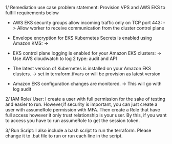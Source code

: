 1/ Remediation use case problem statement: Provision VPS and AWS EKS to fulfill requirements below

* AWS EKS security groups allow incoming traffic only on TCP port 443: 
-> Allow worker to receive communication from the cluster control plane

* Envelope encryption for EKS Kubernetes Secrets is enabled using Amazon KMS:
-> 

* EKS control plane logging is enabled for your Amazon EKS clusters:
-> Use AWS cloudwatch to log 2 type: audit and API 

* The latest version of Kubernetes is installed on your Amazon EKS clusters.
-> set in terraform.tfvars or will be provision as latest version

* Amazon EKS configuration changes are monitored.
-> This will go with log audit

2/ IAM Role/ User:
I create a user with full permission for the sake of testing and easier to run.
However,if security is important, you can just create a user with assumeRole permission with MFA.
Then create a Role that have full access however it only trust relationship is your user.
By this, if you want to access you have to run assumeRole to get the session token.

3/ Run Script:
I also include a bash script to run the terraform. Please change it to .bat file to run or run each line in the script.